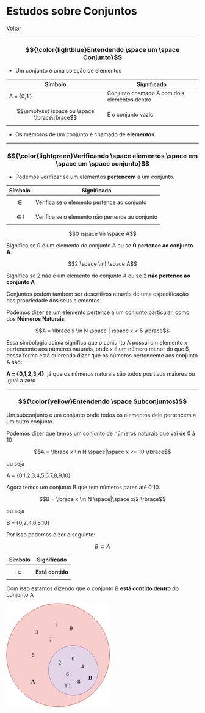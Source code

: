 # Estudos sobre Conjuntos

[Voltar](../README.md)

---

### $${\color{lightblue}Entendendo \space um \space Conjunto}$$

* Um conjunto é uma coleção de elementos

|Símbolo|Significado
|---|---|
|A = {0,1}| Conjunto chamado A com dois elementos dentro
|$$\emptyset \space ou \space \lbrace\rbrace$$| É o conjunto vazio

* Os membros de um conjunto é chamado de **elementos**.

---

### $${\color{lightgreen}Verificando \space elementos \space em \space um \space conjunto}$$

* Podemos verificar se um elementos **pertencem** a um conjunto.

|Símbolo|Significado
|---|---|
|$$\in$$|Verifica se o elemento pertence ao conjunto
|$$\in!$$|Verifica se o elemento não pertence ao conjunto

$$0 \space \in \space A$$

Significa se 0 é um elemento do conjunto A ou se **0 pertence ao conjunto A**.

$$2 \space \in! \space A$$

Significa se 2 não é um elemento do conjunto A ou se **2 não pertence ao conjunto A**

Conjuntos podem também ser descritivos através de uma especificação das propriedade dos seus elementos.

Podemos dizer se um elemento pertence a um conjunto particular, como dos **Números Naturais**.

$$A =  \lbrace x \in N \space | \space x < 5 \rbrace$$

Essa simbologia acima significa que o conjunto A possui um elemento `x` pertencente aos números naturais, onde `x` é um número menor do que 5, dessa forma está querendo dizer que os números pertencente aos conjunto A são:

**A = {0,1,2,3,4}**, já que os números naturais são todos positivos maiores ou igual a zero

---

### $${\color{yellow}Entendendo \space Subconjuntos}$$

Um subconjunto é um conjunto onde todos os elementos dele pertencem a um outro conjunto.

Podemos dizer que temos um conjunto de números naturais que vai de 0 á 10

$$A = \lbrace x \in N \space|\space x <= 10 \rbrace$$

ou seja

A = {0,1,2,3,4,5,6,7,8,9,10}

Agora temos um conjunto B que tem números pares até 0 10.

$$B = \lbrace x \in N \space|\space x/2 \rbrace$$

ou seja

B = {0,2,4,6,8,10}

Por isso podemos dizer o seguinte:

$$B \subset A$$

|Símbolo|Significado
|---|---|
|$$\subset$$| **Está contido**

Com isso estamos dizendo que o conjunto B **está contido dentro** do conjunto A

<img src="images/Contido1.png">

